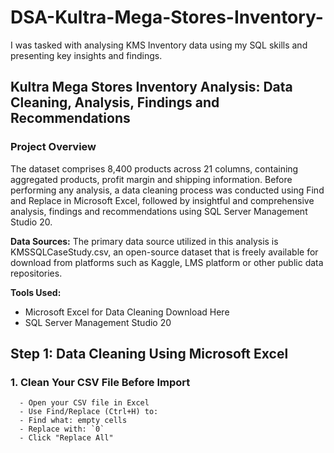 # DSA-Kultra-Mega-Stores-Inventory-
I was tasked with analysing KMS Inventory data using my SQL skills and presenting key insights and findings.

## Kultra Mega Stores Inventory Analysis: Data Cleaning, Analysis, Findings and Recommendations

### Project Overview
The dataset comprises 8,400  products across 21 columns, containing aggregated products, profit margin and shipping information. Before performing any analysis, a  data cleaning process was conducted using Find and Replace in Microsoft Excel, followed by insightful and comprehensive analysis, findings and recommendations using SQL Server Management Studio 20.

**Data Sources:**
The primary data source utilized in this analysis is KMSSQLCaseStudy.csv, an open-source dataset that is freely available for download from platforms such as Kaggle, LMS platform or other public data repositories.

**Tools Used:**
- Microsoft Excel for Data Cleaning  Download Here
- SQL Server Management Studio 20

## Step 1: Data Cleaning Using Microsoft Excel
### 1. Clean Your CSV File Before Import
      - Open your CSV file in Excel
      - Use Find/Replace (Ctrl+H) to:
      - Find what: empty cells
      - Replace with: `0`
      - Click "Replace All"
